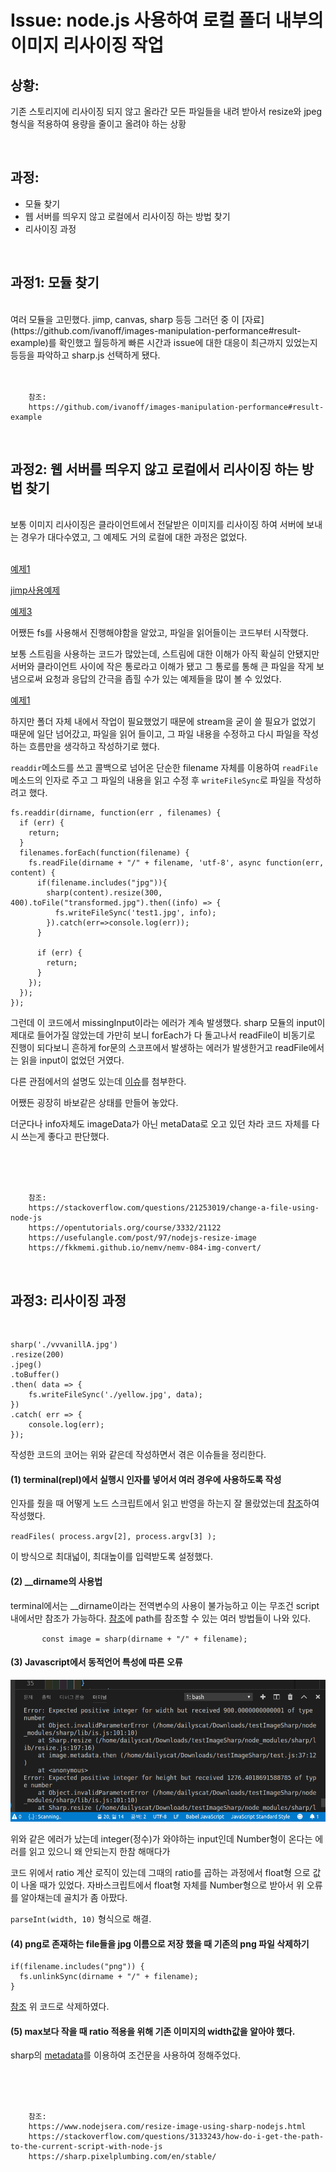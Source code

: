 <!--
author: Dailyscat
purpose: issue arrange
rules:
 (1) 헤더와 문단사이
    <br/>
    <br/>
 (2) 코드가 작성되는 부분은 >로 정리
 (3) 참조는 해당 내용 바로 아래
    <br/>
    <br/>
 (4) 명령어는 bold
 (5) 방안은 ## 안의 과정은 ###
-->

# Issue: node.js 사용하여 로컬 폴더 내부의 이미지 리사이징 작업

## 상황:
기존 스토리지에 리사이징 되지 않고 올라간 모든 파일들을 내려 받아서 resize와 jpeg형식을 적용하여 용량을 줄이고 올려야 하는 상황

<br/>

## 과정:
+ 모듈 찾기
+ 웹 서버를 띄우지 않고 로컬에서 리사이징 하는 방법 찾기
+ 리사이징 과정


<br/>

## 과정1: 모듈 찾기
<br/>
  여러 모듈을 고민했다.
  jimp, canvas, sharp 등등
  그러던 중 이 [자료](https://github.com/ivanoff/images-manipulation-performance#result-example)를 확인했고
  월등하게 빠른 시간과 issue에 대한 대응이 최근까지 있었는지 등등을 파악하고 sharp.js 선택하게 됐다.

<br/>
<br/>
<br/>

        참조:
        https://github.com/ivanoff/images-manipulation-performance#result-example

<br/>

## 과정2: 웹 서버를 띄우지 않고 로컬에서 리사이징 하는 방법 찾기
<br/>
  보통 이미지 리사이징은 클라이언트에서 전달받은 이미지를 리사이징 하여 서버에 보내는 경우가 대다수였고,
  그 예제도 거의 로컬에 대한 과정은 없었다.

<br>
<br/>

  [예제1](https://malcoded.com/posts/nodejs-image-resize-express-sharp/)

  [jimp사용예제](https://medium.com/@rossbulat/image-processing-in-nodejs-with-jimp-174f39336153)

  [예제3](https://www.nodejsera.com/resize-image-using-sharp-nodejs.html)

  어쨌든 fs를 사용해서 진행해야함을 알았고, 파일을 읽어들이는 코드부터 시작했다.

  보통 스트림을 사용하는 코드가 많았는데, 스트림에 대한 이해가 아직 확실히 안됐지만 서버와 클라이언트 사이에 작은 통로라고 이해가 됐고 그 통로를 통해 큰 파일을 작게 보냄으로써 요청과 응답의 간극을 좁힐 수가 있는 예제들을 많이 볼 수 있었다.

  [예제1](https://wedul.site/523)

  하지만 폴더 자체 내에서 작업이 필요했었기 때문에 stream을 굳이 쓸 필요가 없었기 때문에 일단 넘어갔고, 파일을 읽어 들이고, 그 파일 내용을 수정하고 다시 파일을 작성하는 흐름만을 생각하고 작성하기로 했다.

  `readdir`메소드를 쓰고 콜백으로 넘어온 단순한 filename 자체를 이용하여 `readFile`메소드의 인자로 주고 그 파일의 내용을 읽고 수정 후 `writeFileSync`로 파일을 작성하려고 했다.

    fs.readdir(dirname, function(err , filenames) {
      if (err) {
        return;
      }
      filenames.forEach(function(filename) {
        fs.readFile(dirname + "/" + filename, 'utf-8', async function(err, content) {
          if(filename.includes("jpg")){
            sharp(content).resize(300, 400).toFile("transformed.jpg").then((info) => {
              fs.writeFileSync('test1.jpg', info);
            }).catch(err=>console.log(err));
          }

          if (err) {
            return;
          }
        });
      });
    });

그런데 이 코드에서 missingInput이라는 에러가 계속 발생했다. sharp 모듈의 input이 제대로 들어가질 않았는데 가만히 보니 forEach가 다 돌고나서 readFile이 비동기로 진행이 되다보니 흔하게 for문의 스코프에서 발생하는 에러가 발생한거고 readFile에서는 읽을 input이 없었던 거였다.

다른 관점에서의 설명도 있는데 [이슈](https://github.com/lovell/sharp/issues/1794)를 첨부한다.

어쨌든 굉장히 바보같은 상태를 만들어 놓았다.

더군다나 info자체도 imageData가 아닌 metaData로 오고 있던 차라 코드 자체를 다시 쓰는게 좋다고 판단했다.


<br/>
<br/>
<br/>

        참조:
        https://stackoverflow.com/questions/21253019/change-a-file-using-node-js
        https://opentutorials.org/course/3332/21122
        https://usefulangle.com/post/97/nodejs-resize-image
        https://fkkmemi.github.io/nemv/nemv-084-img-convert/
<br/>

## 과정3: 리사이징 과정
<br>

    sharp('./vvvanillA.jpg')
    .resize(200)
    .jpeg()
    .toBuffer()
    .then( data => {
        fs.writeFileSync('./yellow.jpg', data);
    })
    .catch( err => {
        console.log(err);
    });

작성한 코드의 코어는 위와 같은데 작성하면서 겪은 이슈들을 정리한다.

#### (1) terminal(repl)에서 실행시 인자를 넣어서 여러 경우에 사용하도록 작성

인자를 줬을 때 어떻게 노드 스크립트에서 읽고 반영을 하는지 잘 몰랐었는데 [참조](https://stackoverflow.com/questions/4351521/how-do-i-pass-command-line-arguments-to-a-node-js-program)하여 작성했다.

`readFiles( process.argv[2], process.argv[3] );`

이 방식으로 최대넓이, 최대높이를 입력받도록 설정했다.


#### (2) __dirname의 사용법

terminal에서는 __dirname이라는 전역변수의 사용이 불가능하고 이는 무조건 script 내에서만 참조가 가능하다.
[참조](https://stackoverflow.com/questions/3133243/how-do-i-get-the-path-to-the-current-script-with-node-js)에 path를 참조할 수 있는 여러 방법들이 나와 있다.

`        const image = sharp(dirname + "/" + filename);
`

#### (3) Javascript에서 동적언어 특성에 따른 오류

<img src="./image/integerError.png">

위와 같은 에러가 났는데 integer(정수)가 와야하는 input인데 Number형이 온다는 에러를 읽고 있으니 왜 안되는지 한참 해매다가

코드 위에서 ratio 계산 로직이 있는데 그때의 ratio를 곱하는 과정에서 float형 으로 값이 나올 때가 있었다. 자바스크립트에서 float형 자체를 Number형으로 받아서 위 오류를 알아채는데 골치가 좀 아팠다.

`parseInt(width, 10)` 형식으로 해결.

#### (4) png로 존재하는 file들을 jpg 이름으로 저장 했을 때 기존의 png 파일 삭제하기

    if(filename.includes("png")) {
      fs.unlinkSync(dirname + "/" + filename);
    }

[참조](https://flaviocopes.com/how-to-remove-file-node/)
위 코드로 삭제하였다.

#### (5) max보다 작을 때 ratio 적용을 위해 기존 이미지의 width값을 알아야 했다.

sharp의 [metadata](https://sharp.pixelplumbing.com/en/stable/api-input/)를 이용하여 조건문을 사용하여 정해주었다.


<br/>
<br/>
<br/>

        참조:
        https://www.nodejsera.com/resize-image-using-sharp-nodejs.html
        https://stackoverflow.com/questions/3133243/how-do-i-get-the-path-to-the-current-script-with-node-js
        https://sharp.pixelplumbing.com/en/stable/

<br/>